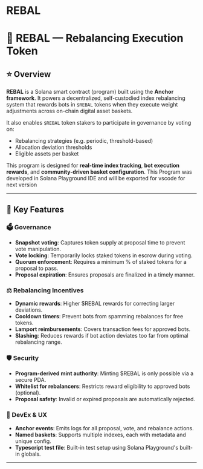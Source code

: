 # REBAL

# 🎯 **REBAL — Rebalancing Execution Token**

## ⭐️ **Overview**

**REBAL** is a Solana smart contract (program) built using the **Anchor framework**. It powers a decentralized, self-custodied index rebalancing system that rewards bots in `$REBAL` tokens when they execute weight adjustments across on-chain digital asset baskets.

It also enables `$REBAL` token stakers to participate in governance by voting on:

- Rebalancing strategies (e.g. periodic, threshold-based)
- Allocation deviation thresholds
- Eligible assets per basket

This program is designed for **real-time index tracking**, **bot execution rewards**, and **community-driven basket configuration**.
This Program was developed in Solana Playground IDE and will be exported for vscode for next version

---

## 🔧 **Key Features**

### 🗳 Governance
- **Snapshot voting**: Captures token supply at proposal time to prevent vote manipulation.
- **Vote locking**: Temporarily locks staked tokens in escrow during voting.
- **Quorum enforcement**: Requires a minimum % of staked tokens for a proposal to pass.
- **Proposal expiration**: Ensures proposals are finalized in a timely manner.

### ⚖️ Rebalancing Incentives
- **Dynamic rewards**: Higher $REBAL rewards for correcting larger deviations.
- **Cooldown timers**: Prevent bots from spamming rebalances for free tokens.
- **Lamport reimbursements**: Covers transaction fees for approved bots.
- **Slashing**: Reduces rewards if bot action deviates too far from optimal rebalancing range.

### 🛡 Security
- **Program-derived mint authority**: Minting $REBAL is only possible via a secure PDA.
- **Whitelist for rebalancers**: Restricts reward eligibility to approved bots (optional).
- **Proposal safety**: Invalid or expired proposals are automatically rejected.

### 🧠 DevEx & UX
- **Anchor events**: Emits logs for all proposal, vote, and rebalance actions.
- **Named baskets**: Supports multiple indexes, each with metadata and unique config.
- **Typescript test file**: Built-in test setup using Solana Playground's built-in globals.

---
